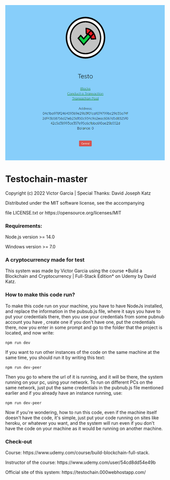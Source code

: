  ![screenshot](/Screenshot..PNG)

# Testochain-master

<p> Copyright (c) 2022 Victor Garcia | Special Thanks: David Joseph Katz </p>
<p> Distributed under the MIT software license, see the accompanying </p>
<p> file LICENSE.txt or https://opensource.org/licenses/MIT </p>

### Requirements: ###

<p> Node.js version >= 14.0 </p>
<p> Windows version >= 7.0 </p>

### A cryptocurrency made for test ###

<p> This system was made by Victor Garcia using the course *Build a Blockchain and Cryptocurrency | Full-Stack Edition* on Udemy by David Katz. </p>

### How to make this code run? ###

<p> To make this code run on your machine, you have to have NodeJs installed, and replace the information in the pubsub.js file, where it says you have to put your credentials there, then you use your credentials from some pubnub account you have , create one if you don't have one, put the credentials there, now you enter in some prompt and go to the folder that the project is located, and now write: </p>

    npm run dev

<p> If you want to run other instances of the code on the same machine at the same time, you should run it by writing this text: </p>

    npm run dev-peer

<p> Then you go to where the url of it is running, and it will be there, the system running on your pc, using your network. To run on different PCs on the same network, just put the same credentials in the pubnub.js file mentioned earlier and if you already have an instance running, use: </p>

    npm run dev-peer 

<p> Now if you're wondering, how to run this code, even if the machine itself doesn't have the code, it's simple, just put your code running on sites like heroku, or whatever you want, and the system will run even if you don't have the code on your machine as it would be running on another machine. </p>

### Check-out ###

<p> Course: https://www.udemy.com/course/build-blockchain-full-stack. </p>

<p> Instructor of the course: https://www.udemy.com/user/54cd8dd54e49b </p>

<p> Official site of this system: https://testochain.000webhostapp.com/ </p>
